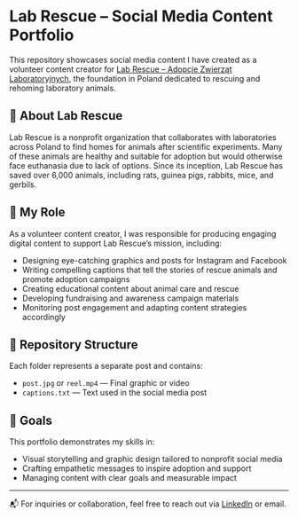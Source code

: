 # Lab Rescue – Social Media Content Portfolio

This repository showcases social media content I have created as a volunteer content creator for [Lab Rescue – Adopcje Zwierząt Laboratoryjnych](https://labrescue.pl/), the foundation in Poland dedicated to rescuing and rehoming laboratory animals.

## 🐾 About Lab Rescue

Lab Rescue is a nonprofit organization that collaborates with laboratories across Poland to find homes for animals after scientific experiments. Many of these animals are healthy and suitable for adoption but would otherwise face euthanasia due to lack of options. Since its inception, Lab Rescue has saved over 6,000 animals, including rats, guinea pigs, rabbits, mice, and gerbils.

## 🎯 My Role

As a volunteer content creator, I was responsible for producing engaging digital content to support Lab Rescue’s mission, including:

- Designing eye-catching graphics and posts for Instagram and Facebook
- Writing compelling captions that tell the stories of rescue animals and promote adoption campaigns
- Creating educational content about animal care and rescue
- Developing fundraising and awareness campaign materials
- Monitoring post engagement and adapting content strategies accordingly

## 📂 Repository Structure

Each folder represents a separate post and contains:

- `post.jpg` or `reel.mp4` — Final graphic or video
- `captions.txt` — Text used in the social media post

## 🎯 Goals

This portfolio demonstrates my skills in:

- Visual storytelling and graphic design tailored to nonprofit social media
- Crafting empathetic messages to inspire adoption and support
- Managing content with clear goals and measurable impact

---

📬 For inquiries or collaboration, feel free to reach out via [LinkedIn](https://www.linkedin.com/in/kornelia-blaszczuk-29493a235/) or email.
